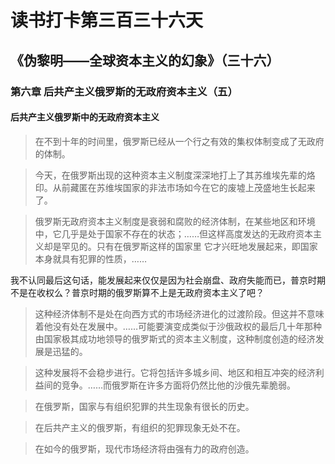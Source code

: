 读书打卡第三百三十六天
===
《伪黎明——全球资本主义的幻象》（三十六）
---

### 第六章 后共产主义俄罗斯的无政府资本主义（五）

#### 后共产主义俄罗斯中的无政府资本主义

> 在不到十年的时间里，俄罗斯已经从一个行之有效的集权体制变成了无政府的体制。

> 今天，在俄罗斯出现的这种资本主义制度深深地打上了其苏维埃先辈的烙印。从前藏匿在苏维埃国家的非法市场如今在它的废墟上茂盛地生长起来了。

> 俄罗斯无政府资本主义制度是衰弱和腐败的经济体制，在某些地区和环境中，它几乎是处于国家不存在的状态；……但这样高度发达的无政府资本主义却是罕见的。只有在俄罗斯这样的国家里 它才兴旺地发展起来，即国家本身就具有犯罪的性质，……

我不认同最后这句话，能发展起来仅仅是因为社会崩盘、政府失能而已，普京时期不是在收权么？普京时期的俄罗斯算不上是无政府资本主义了吧？

> 这种经济体制不是处在向西方式的市场经济进化的过渡阶段。但这并不意味着他没有处在发展中。……可能要演变成类似于沙俄政权的最后几十年那种由国家极其成功地领导的俄罗斯式的资本主义制度，这种制度创造的经济发展是迅猛的。

> 这种发展将不会稳步进行。它将包括许多城乡间、地区和相互冲突的经济利益间的竞争。……而俄罗斯在许多方面将仍然比他的沙俄先辈脆弱。

> 在俄罗斯，国家与有组织犯罪的共生现象有很长的历史。

> 在后共产主义的俄罗斯，有组织的犯罪现象无处不在。

> 在如今的俄罗斯，现代市场经济将由强有力的政府创造。